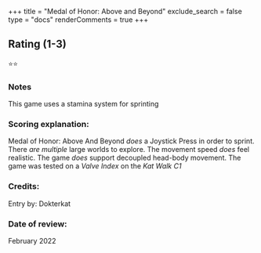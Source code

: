 +++
title = "Medal of Honor: Above and Beyond"
exclude_search = false
type = "docs"
renderComments = true
+++

## Rating (1-3)
⭐⭐

### Notes
This game uses a stamina system for sprinting

### Scoring explanation:
Medal of Honor: Above And Beyond *does* a Joystick Press in order to sprint.
There *are multiple* large worlds to explore.
The movement speed *does* feel realistic.
The game *does* support decoupled head-body movement.
The game was tested on a *Valve Index* on the *Kat Walk C1*

### Credits:
Entry by: Dokterkat

### Date of review:
February 2022


